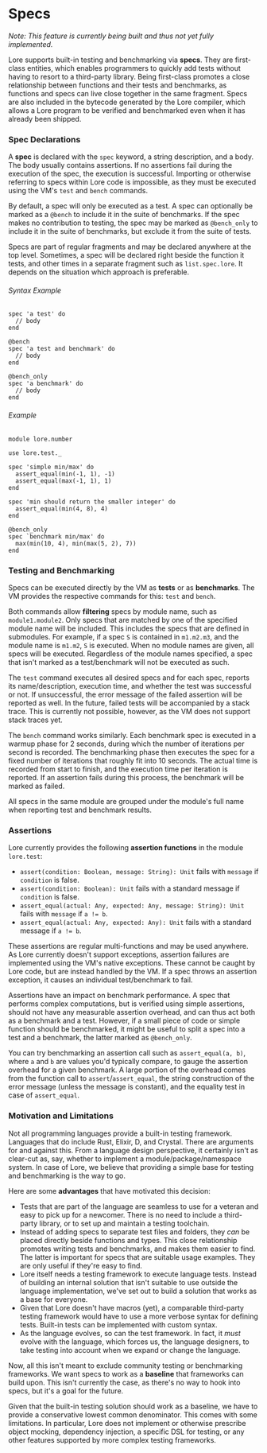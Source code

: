 # Specs

*Note: This feature is currently being built and thus not yet fully implemented.*

Lore supports built-in testing and benchmarking via **specs**. They are first-class entities, which enables programmers to quickly add tests without having to resort to a third-party library. Being first-class promotes a close relationship between functions and their tests and benchmarks, as functions and specs can live close together in the same fragment. Specs are also included in the bytecode generated by the Lore compiler, which allows a Lore program to be verified and benchmarked even when it has already been shipped.



### Spec Declarations

A **spec** is declared with the `spec` keyword, a string description, and a body. The body usually contains assertions. If no assertions fail during the execution of the spec, the execution is successful. Importing or otherwise referring to specs within Lore code is impossible, as they must be executed using the VM's `test` and `bench` commands.

By default, a spec will only be executed as a test. A spec can optionally be marked as a `@bench` to include it in the suite of benchmarks. If the spec makes no contribution to testing, the spec may be marked as `@bench_only` to include it in the suite of benchmarks, but exclude it from the suite of tests. 

Specs are part of regular fragments and may be declared anywhere at the top level. Sometimes, a spec will be declared right beside the function it tests, and other times in a separate fragment such as `list.spec.lore`. It depends on the situation which approach is preferable.

###### Syntax Example

```
spec 'a test' do
  // body
end

@bench
spec 'a test and benchmark' do
  // body
end

@bench_only
spec 'a benchmark' do
  // body
end
```

###### Example

```
module lore.number

use lore.test._

spec 'simple min/max' do
  assert_equal(min(-1, 1), -1)
  assert_equal(max(-1, 1), 1)
end

spec 'min should return the smaller integer' do
  assert_equal(min(4, 8), 4)
end 

@bench_only
spec `benchmark min/max' do
  max(min(10, 4), min(max(5, 2), 7))
end
```



### Testing and Benchmarking

Specs can be executed directly by the VM as **tests** or as **benchmarks**. The VM provides the respective commands for this: `test` and `bench`. 

Both commands allow **filtering** specs by module name, such as `module1.module2`. Only specs that are matched by one of the specified module name will be included. This includes the specs that are defined in submodules. For example, if a spec `S` is contained in `m1.m2.m3`, and the module name is `m1.m2`, `S` is executed. When no module names are given, all specs will be executed. Regardless of the module names specified, a spec that isn't marked as a test/benchmark will not be executed as such.

The `test` command executes all desired specs and for each spec, reports its name/description, execution time, and whether the test was successful or not. If unsuccessful, the error message of the failed assertion will be reported as well. In the future, failed tests will be accompanied by a stack trace. This is currently not possible, however, as the VM does not support stack traces yet.

The `bench` command works similarly. Each benchmark spec is executed in a warmup phase for 2 seconds, during which the number of iterations per second is recorded. The benchmarking phase then executes the spec for a fixed number of iterations that roughly fit into 10 seconds. The actual time is recorded from start to finish, and the execution time per iteration is reported. If an assertion fails during this process, the benchmark will be marked as failed.

All specs in the same module are grouped under the module's full name when reporting test and benchmark results.



### Assertions

Lore currently provides the following **assertion functions** in the module `lore.test`:

- `assert(condition: Boolean, message: String): Unit` fails with `message` if `condition` is false.
- `assert(condition: Boolean): Unit` fails with a standard message if `condition` is false.
- `assert_equal(actual: Any, expected: Any, message: String): Unit` fails with `message` if `a != b`.
- `assert_equal(actual: Any, expected: Any): Unit` fails with a standard message if `a != b`.

These assertions are regular multi-functions and may be used anywhere. As Lore currently doesn't support exceptions, assertion failures are implemented using the VM's native exceptions. These cannot be caught by Lore code, but are instead handled by the VM. If a spec throws an assertion exception, it causes an individual test/benchmark to fail.

Assertions have an impact on benchmark performance. A spec that performs complex computations, but is verified using simple assertions, should not have any measurable assertion overhead, and can thus act both as a benchmark and a test. However, if a small piece of code or simple function should be benchmarked, it might be useful to split a spec into a test and a benchmark, the latter marked as `@bench_only`. 

You can try benchmarking an assertion call such as `assert_equal(a, b)`, where `a` and `b` are values you'd typically compare, to gauge the assertion overhead for a given benchmark. A large portion of the overhead comes from the function call to `assert`/`assert_equal`, the string construction of the error message (unless the message is constant), and the equality test in case of `assert_equal`.



### Motivation and Limitations

Not all programming languages provide a built-in testing framework. Languages that do include Rust, Elixir, D, and Crystal. There are arguments for and against this. From a language design perspective, it certainly isn't as clear-cut as, say, whether to implement a module/package/namespace system. In case of Lore, we believe that providing a simple base for testing and benchmarking is the way to go.

Here are some **advantages** that have motivated this decision:

- Tests that are part of the language are seamless to use for a veteran and easy to pick up for a newcomer. There is no need to include a third-party library, or to set up and maintain a testing toolchain.
- Instead of adding specs to separate test files and folders, they *can* be placed directly beside functions and types. This close relationship promotes writing tests and benchmarks, and makes them easier to find. The latter is important for specs that are suitable usage examples. They are only useful if they're easy to find.
- Lore itself needs a testing framework to execute language tests. Instead of building an internal solution that isn't suitable to use outside the language implementation, we've set out to build a solution that works as a base for everyone.
- Given that Lore doesn't have macros (yet), a comparable third-party testing framework would have to use a more verbose syntax for defining tests. Built-in tests can be implemented with custom syntax.
- As the language evolves, so can the test framework. In fact, it *must* evolve with the language, which forces us, the language designers, to take testing into account when we expand or change the language.

Now, all this isn't meant to exclude community testing or benchmarking frameworks. We want specs to work as a **baseline** that frameworks can build upon. This isn't currently the case, as there's no way to hook into specs, but it's a goal for the future. 

Given that the built-in testing solution should work as a baseline, we have to provide a conservative lowest common denominator. This comes with some limitations. In particular, Lore does not implement or otherwise prescribe object mocking, dependency injection, a specific DSL for testing, or any other features supported by more complex testing frameworks.
